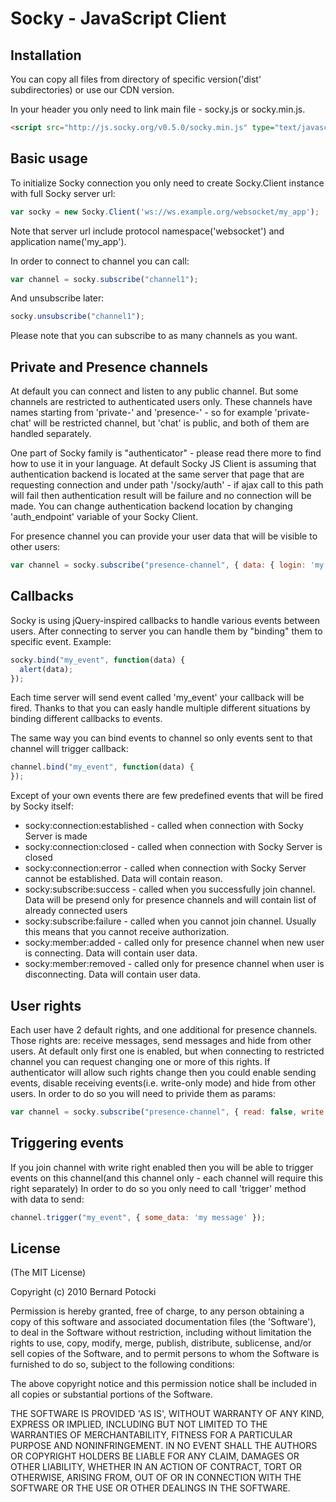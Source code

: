 # Socky - JavaScript Client

## Installation

You can copy all files from directory of specific version('dist' subdirectories) or use our CDN version.

In your header you only need to link main file - socky.js or socky.min.js.

``` html
<script src="http://js.socky.org/v0.5.0/socky.min.js" type="text/javascript"></script>
```

## Basic usage

To initialize Socky connection you only need to create Socky.Client instance with full Socky server url:

``` javascript
var socky = new Socky.Client('ws://ws.example.org/websocket/my_app');
```

Note that server url include protocol namespace('websocket') and application name('my_app').

In order to connect to channel you can call:

``` javascript
var channel = socky.subscribe("channel1");
```

And unsubscribe later:

``` javascript
socky.unsubscribe("channel1");
```

Please note that you can subscribe to as many channels as you want.

## Private and Presence channels

At default you can connect and listen to any public channel. But some channels are restricted to
authenticated users only. These channels have names starting from 'private-' and 'presence-' - so for example
'private-chat' will be restricted channel, but 'chat' is public, and both of them are handled separately.

One part of Socky family is "authenticator" - please read there more to find how to use it in your language.
At default Socky JS Client is assuming that authentication backend is located at the same server that page that
are requesting connection and under path '/socky/auth' - if ajax call to this path will fail then authentication
result will be failure and no connection will be made. You can change authentication backend location by changing
'auth_endpoint' variable of your Socky Client.

For presence channel you can provide your user data that will be visible to other users:

``` javascript
var channel = socky.subscribe("presence-channel", { data: { login: 'my login', sex: 'male' }});
```

## Callbacks

Socky is using jQuery-inspired callbacks to handle various events between users. After connecting to server you can
handle them by "binding" them to specific event. Example:

``` javascript
socky.bind("my_event", function(data) {
  alert(data);
});
```

Each time server will send event called 'my_event' your callback will be fired. Thanks to that you can easly handle
multiple different situations by binding different callbacks to events.

The same way you can bind events to channel so only events sent to that channel will trigger callback:

``` javascript
channel.bind("my_event", function(data) {
});
```

Except of your own events there are few predefined events that will be fired by Socky itself:

- socky:connection:established - called when connection with Socky Server is made
- socky:connection:closed - called when connection with Socky Server is closed
- socky:connection:error - called when connection with Socky Server cannot be established. Data will contain reason.
- socky:subscribe:success - called when you successfully join channel. Data will be presend only for presence channels and will contain list of already connected users
- socky:subscribe:failure - called when you cannot join channel. Usually this means that you cannot receive authorization.
- socky:member:added - called only for presence channel when new user is connecting. Data will contain user data.
- socky:member:removed - called only for presence channel when user is disconnecting. Data will contain user data.

## User rights

Each user have 2 default rights, and one additional for presence channels. Those rights are: receive messages, send messages and hide from other users. At default only first one is enabled, but when connecting to restricted channel you can request changing one or more of this rights. If authenticator will allow such rights change then you could enable sending events, disable receiving events(i.e. write-only mode) and hide from other users. In order to do so you will need to privide them as params:

``` javascript
var channel = socky.subscribe("presence-channel", { read: false, write: true, hide: true }});
```

## Triggering events

If you join channel with write right enabled then you will be able to trigger events on this channel(and this channel only - each channel will require this right separately) In order to do so you only need to call 'trigger' method with data to send:

``` javascript
channel.trigger("my_event", { some_data: 'my message' });
```

## License

(The MIT License)

Copyright (c) 2010 Bernard Potocki

Permission is hereby granted, free of charge, to any person obtaining a copy of this software and associated documentation files (the 'Software'), to deal in the Software without restriction, including without limitation the rights to use, copy, modify, merge, publish, distribute, sublicense, and/or sell copies of the Software, and to permit persons to whom the Software is furnished to do so, subject to the following conditions:

The above copyright notice and this permission notice shall be included in all copies or substantial portions of the Software.

THE SOFTWARE IS PROVIDED 'AS IS', WITHOUT WARRANTY OF ANY KIND, EXPRESS OR IMPLIED, INCLUDING BUT NOT LIMITED TO THE WARRANTIES OF MERCHANTABILITY, FITNESS FOR A PARTICULAR PURPOSE AND NONINFRINGEMENT.  IN NO EVENT SHALL THE AUTHORS OR COPYRIGHT HOLDERS BE LIABLE FOR ANY CLAIM, DAMAGES OR OTHER LIABILITY, WHETHER IN AN ACTION OF CONTRACT, TORT OR OTHERWISE, ARISING FROM, OUT OF OR IN CONNECTION WITH THE SOFTWARE OR THE USE OR OTHER DEALINGS IN THE SOFTWARE.
